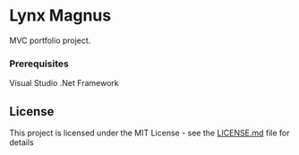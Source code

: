 # Lynx Magnus

MVC portfolio project.

### Prerequisites

Visual Studio
.Net Framework

## License

This project is licensed under the MIT License - see the [LICENSE.md](LICENSE.md) file for details
